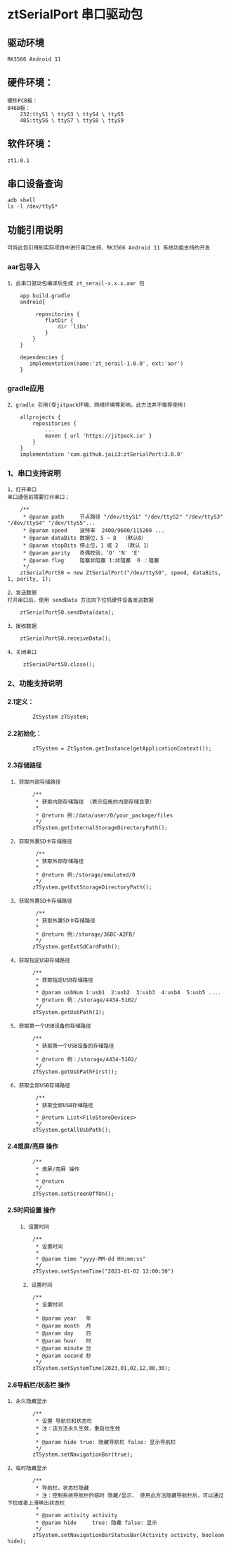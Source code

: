 ﻿# ztSerialPort 串口驱动包

## 驱动环境

    RK3566 Android 11

## 硬件环境：

    硬件PCB板：
    846B板：  
        232:ttyS1 \ ttyS3 \ ttyS4 \ ttyS5  
        485:ttyS6 \ ttyS7 \ ttyS8 \ ttyS9

## 软件环境：

    zt1.0.1

## 串口设备查询

    adb shell  
    ls -l /dev/ttyS*

## 功能引用说明

    可将此包引用到实际项目中进行串口支持、RK3566 Android 11 系统功能支持的开发

### aar包导入

    1、此串口驱动包编译后生成 zt_serail-x.x.x.aar 包

````
    app build.gradle
    android{
    
         repositories {
            flatDir {
                dir 'libs'
            }
        }
    }
    
    dependencies {
       implementation(name:'zt_serail-1.0.0', ext:'aar')  
    }
````

### gradle应用

    2、gradle 引用(受jitpack环境、网络环境等影响，此方法并不推荐使用)

````
    allprojects {
		repositories {
			...
			maven { url 'https://jitpack.io' }
		}
	}
    implementation 'com.github.jaii3:ztSerialPort:3.0.0'
````

### 1、串口支持说明

    1、打开串口
    串口通信前需要打开串口；

````
    /**
     * @param path     节点路径 "/dev/ttyS1" "/dev/ttyS2" "/dev/ttyS3" "/dev/ttyS4" "/dev/ttyS5"...
     * @param speed    波特率  2400/9600/115200 ...
     * @param dataBits 数据位，5 ~ 8  （默认8）
     * @param stopBits 停止位，1 或 2  （默认 1）
     * @param parity   奇偶校验，‘O' 'N' 'E'
     * @param flag     阻塞非阻塞 1:非阻塞  0 ：阻塞
     */
    ztSerialPortS0 = new ZtSerialPort("/dev/ttyS0", speed, dataBits, 1, parity, 1);
````

    2、发送数据
    打开串口后，使用 sendData 方法向下位机硬件设备发送数据

````
    ztSerialPortS0.sendData(data);
````

    3、接收数据

````
    ztSerialPortS0.receiveData();
````

    4、关闭串口

````
     ztSerialPortS0.close();
````

### 2、功能支持说明

#### 2.1定义：

````
        ZtSystem zTSystem;
````

#### 2.2初始化：

````
        zTSystem = ZtSystem.getInstance(getApplicationContext());
````

#### 2.3存储路径

     1、获取内部存储路径

````
        /**
         * 获取内部存储路径 （表示应用的内部存储目录）
         *
         * @return 例:/data/user/0/your_package/files
         */
        zTSystem.getInternalStorageDirectoryPath();
````

     2、获取外置SD卡存储路径 

````
         /**
         * 获取外部存储路径
         *
         * @return 例:/storage/emulated/0
         */
        zTSystem.getExtStorageDirectoryPath();
````

     3、获取外置SD卡存储路径

````
         /**
         * 获取外置SD卡存储路径
         *
         * @return 例:/storage/36BC-A2FB/
         */
        zTSystem.getExtSdCardPath();
````

     4、获取指定USB存储路径

````
        /**
         * 获取指定USB存储路径
         *
         * @param usbNum 1:usb1  2:usb2  3:usb3  4:usb4  5:usb5 ....
         * @return 例：/storage/4434-5102/
         */
        zTSystem.getUsbPath(1);
````

     5、获取第一个USB设备的存储路径

````
        /**
         * 获取第一个USB设备的存储路径
         *
         * @return 例：/storage/4434-5102/
         */
        zTSystem.getUsbPathFirst();
````

     6、获取全部USB存储路径

````
         /**
         * 获取全部USB存储路径
         *
         * @return List<FileStoreDevices>
         */
        zTSystem.getAllUsbPath();
````

#### 2.4熄屏/亮屏 操作

````
        /**
         * 熄屏/亮屏 操作
         *
         * @return
         */
        zTSystem.setScreenOffOn();
````

#### 2.5时间设置 操作

        1、设置时间

````
        /**
         * 设置时间
         *
         * @param time "yyyy-MM-dd HH:mm:ss"
         */
        zTSystem.setSystemTime("2023-01-02 12:00:30")
````

         2、设置时间

````
        /**
         * 设置时间
         *
         * @param year   年
         * @param month  月
         * @param day    日
         * @param hour   时
         * @param minute 分
         * @param second 秒
         */
        zTSystem.setSystemTime(2023,01,02,12,00,30);
````

#### 2.6导航栏/状态栏 操作

    1、永久隐藏显示

````
        /**
         * 设置 导航栏和状态栏
         * 注：该方法永久生效，重启也生效
         *
         * @param hide true: 隐藏导航栏 false: 显示导航栏
         */
        zTSystem.setNavigationBar(true);
````

    2、临时隐藏显示

````
        /**
         * 导航栏，状态栏隐藏
         * 注：控制系统导航栏的临时 隐藏/显示， 使用此方法隐藏导航栏后，可以通过下拉或者上滑唤出状态栏
         *
         * @param activity activity
         * @param hide     true: 隐藏 false: 显示
         */
        zTSystem.setNavigationBarStatusBar(Activity activity, boolean hide);
````


